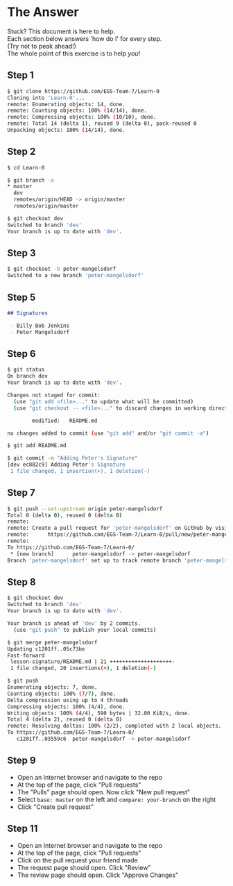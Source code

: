 





# The Answer

Stuck? This document is here to help.  
Each section below answers 'how do I' for every step.  
(Try not to peak ahead!)  
The whole point of this exercise is to help _you_!  




## Step 1

```bash
$ git clone https://github.com/EGS-Team-7/Learn-0
Cloning into 'Learn-0'...
remote: Enumerating objects: 14, done.
remote: Counting objects: 100% (14/14), done.
remote: Compressing objects: 100% (10/10), done.
remote: Total 14 (delta 1), reused 9 (delta 0), pack-reused 0
Unpacking objects: 100% (14/14), done.
```




## Step 2

```bash
$ cd Learn-0

$ git branch -a
* master
  dev
  remotes/origin/HEAD -> origin/master
  remotes/origin/master

$ git checkout dev
Switched to branch 'dev'
Your branch is up to date with 'dev'.
```




## Step 3

```bash
$ git checkout -b peter-mangelsdorf
Switched to a new branch 'peter-mangelsdorf'
```




## Step 5

```markdown
## Signatures

 - Billy Bob Jenkins
 - Peter Mangelsdorf

```




## Step 6

```bash
$ git status
On branch dev
Your branch is up to date with 'dev'.

Changes not staged for commit:
  (use "git add <file>..." to update what will be committed)
  (use "git checkout -- <file>..." to discard changes in working directory)

        modified:   README.md

no changes added to commit (use "git add" and/or "git commit -a")

$ git add README.md

$ git commit -m "Adding Peter's Signature"
[dev ec882c9] Adding Peter's Signature
 1 file changed, 1 insertion(+), 1 deletion(-)
```




## Step 7

```bash
$ git push --set-upstream origin peter-mangelsdorf
Total 0 (delta 0), reused 0 (delta 0)
remote:
remote: Create a pull request for 'peter-mangelsdorf' on GitHub by visiting:
remote:      https://github.com/EGS-Team-7/Learn-0/pull/new/peter-mangelsdorf
remote:
To https://github.com/EGS-Team-7/Learn-0/
 * [new branch]      peter-mangelsdorf -> peter-mangelsdorf
Branch 'peter-mangelsdorf' set up to track remote branch 'peter-mangelsdorf' from 'origin'.
```




## Step 8

```bash
$ git checkout dev
Switched to branch 'dev'
Your branch is up to date with 'dev'.

Your branch is ahead of 'dev' by 2 commits.
  (use "git push" to publish your local commits)

$ git merge peter-mangelsdorf
Updating c1201ff..05c73be
Fast-forward
 lesson-signature/README.md | 21 ++++++++++++++++++++-
 1 file changed, 20 insertions(+), 1 deletion(-)

$ git push
Enumerating objects: 7, done.
Counting objects: 100% (7/7), done.
Delta compression using up to 4 threads
Compressing objects: 100% (4/4), done.
Writing objects: 100% (4/4), 590 bytes | 32.00 KiB/s, done.
Total 4 (delta 2), reused 0 (delta 0)
remote: Resolving deltas: 100% (2/2), completed with 2 local objects.
To https://github.com/EGS-Team-7/Learn-0/
   c1201ff..03559c6  peter-mangelsdorf -> peter-mangelsdorf
```




## Step 9

 - Open an Internet browser and navigate to the repo
 - At the top of the page, click "Pull requests"
 - The "Pulls" page should open. Now click "New pull request"
 - Select `base: master` on the left and `compare: your-branch` on the right
 - Click "Create pull request"




## Step 11

 - Open an Internet browser and navigate to the repo
 - At the top of the page, click "Pull requests"
 - Click on the pull request your friend made
 - The request page should open. Click "Review"
 - The review page should open. Click "Approve Changes"








